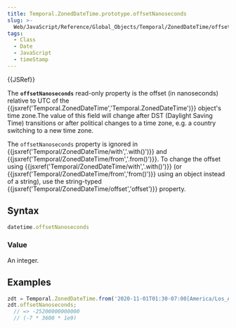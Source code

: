 ```yaml
---
title: Temporal.ZonedDateTime.prototype.offsetNanoseconds
slug: >-
  Web/JavaScript/Reference/Global_Objects/Temporal/ZonedDateTime/offsetNanoseconds
tags:
  - Class
  - Date
  - JavaScript
  - timeStamp
---
```

{{JSRef}}

The **`offsetNanoseconds`** read-only property is the offset (in nanoseconds)
relative to UTC of the
{{jsxref('Temporal.ZonedDateTime','Temporal.ZonedDateTime')}}
object's time zone.The value of this field will change after DST (Daylight
Saving Time) transitions or after political changes to a time zone, e.g. a
country switching to a new time zone.

The `offsetNanoseconds` property is ignored in
{{jsxref('Temporal/ZonedDateTime/with','.with()')}} and
{{jsxref('Temporal/ZonedDateTime/from','.from()')}}. To change
the offset using
{{jsxref('Temporal/ZonedDateTime/with','.with()')}} (or
{{jsxref('Temporal/ZonedDateTime/from','from()')}} using an
object instead of a string), use the string-typed
{{jsxref('Temporal/ZonedDateTime/offset','offset')}} property.

## Syntax

```js
datetime.offsetNanoseconds
```

### Value

An integer.

## Examples

```js
zdt = Temporal.ZonedDateTime.from('2020-11-01T01:30-07:00[America/Los_Angeles]');
zdt.offsetNanoseconds;
  // => -25200000000000
  // (-7 * 3600 * 1e9)
```
